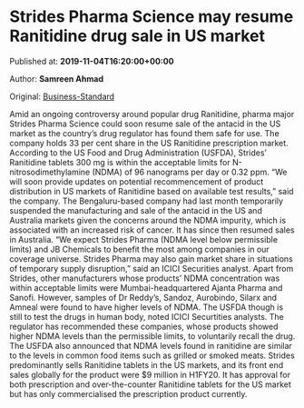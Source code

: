 
# Strides Pharma Science may resume Ranitidine drug sale in US market

Published at: **2019-11-04T16:20:00+00:00**

Author: **Samreen Ahmad**

Original: [Business-Standard](https://www.business-standard.com/article/companies/strides-pharma-science-may-resume-ranitidine-drug-sale-in-us-market-119110401578_1.html)

Amid an ongoing controversy around popular drug Ranitidine, pharma major Strides Pharma Science could soon resume sale of the antacid in the US market as the country’s drug regulator has found them safe for use. The company holds 33 per cent share in the US Ranitidine prescription market.
According to the US Food and Drug Administration (USFDA), Strides’ Ranitidine tablets 300 mg is within the acceptable limits for N-nitrosodimethylamine (NDMA) of 96 nanograms per day or 0.32 ppm.
“We will soon provide updates on potential recommencement of product distribution in US markets of Ranitidine based on available test results,” said the company.
The Bengaluru-based company had last month temporarily suspended the manufacturing and sale of the antacid in the US and Australia markets given the concerns around the NDMA impurity, which is associated with an increased risk of cancer. It has since then resumed sales in Australia.
“We expect Strides Pharma (NDMA level below permissible limits) and JB Chemicals to benefit the most among companies in our coverage universe. Strides Pharma may also gain market share in situations of temporary supply disruption,” said an ICICI Securities analyst.
Apart from Strides, other manufacturers whose products’ NDMA concentration was within acceptable limits were Mumbai-headquartered Ajanta Pharma and Sanofi.
However, samples of Dr Reddy’s, Sandoz, Aurobindo, Silarx and Amneal were found to have higher levels of NDMA. The USFDA though is still to test the drugs in human body, noted ICICI Securtities analysts. The regulator has recommended these companies, whose products showed higher NDMA levels than the permissible limits, to voluntarily recall the drug. The USFDA also announced that NDMA levels found in ranitidine are similar to the levels in common food items such as grilled or smoked meats.
Strides predominantly sells Ranitidine tablets in the US markets, and its front end sales globally for the product were $9 million in H1FY20. It has approval for both prescription and over-the-counter Ranitidine tablets for the US market but has only commercialised the prescription product currently.
